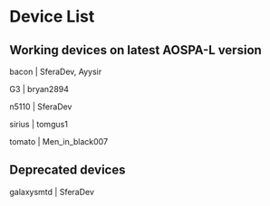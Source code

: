 # Device List #

## Working devices on latest AOSPA-L version ##

bacon | SferaDev, Ayysir

G3 | bryan2894

n5110 | SferaDev

sirius | tomgus1

tomato | Men_in_black007

## Deprecated devices ##

galaxysmtd | SferaDev
